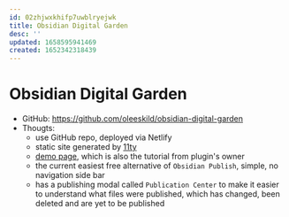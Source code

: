 ```yaml
---
id: 02zhjwxkhifp7uwblryejwk
title: Obsidian Digital Garden
desc: ''
updated: 1658595941469
created: 1652342318439
---
```

# Obsidian Digital Garden

- GitHub: https://github.com/oleeskild/obsidian-digital-garden
- Thougts:
    - use GitHub repo, deployed via Netlify
    - static site generated by [11ty](https://www.11ty.dev/)
    - [demo page](https://notes.ole.dev/set-up-your-digital-garden/), which is also the tutorial from plugin's owner
    - the current easiest free alternative of `Obsidian Publish`, simple, no navigation side bar
    - has a publishing modal called `Publication Center` to make it easier to understand what files were published, which has changed, been deleted and are yet to be published